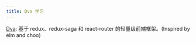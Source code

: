 ```yaml
---
title: Dva 学习
---
```



[Dva][1]: 基于 redux、redux-saga 和 react-router 的轻量级前端框架。(Inspired by elm and choo)



  [1]: https://github.com/dvajs/dva/blob/master/README_zh-CN.md
